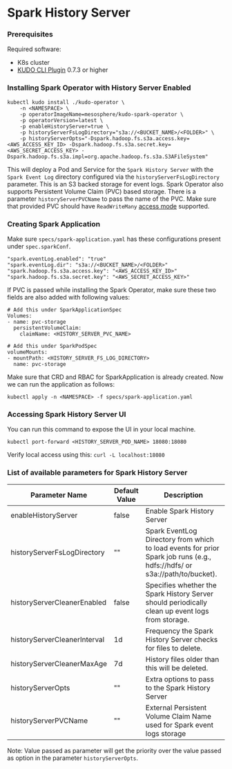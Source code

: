 # Spark History Server

### Prerequisites

Required software:
* K8s cluster
* [KUDO CLI Plugin](https://kudo.dev/docs/#install-kudo-cli) 0.7.3 or higher

### Installing Spark Operator with History Server Enabled

```
kubectl kudo install ./kudo-operator \
    -n <NAMESPACE> \
    -p operatorImageName=mesosphere/kudo-spark-operator \
    -p operatorVersion=latest \
    -p enableHistoryServer=true \
    -p historyServerFsLogDirectory="s3a://<BUCKET_NAME>/<FOLDER>" \
    -p historyServerOpts="-Dspark.hadoop.fs.s3a.access.key=<AWS_ACCESS_KEY_ID> -Dspark.hadoop.fs.s3a.secret.key=<AWS_SECRET_ACCESS_KEY> -Dspark.hadoop.fs.s3a.impl=org.apache.hadoop.fs.s3a.S3AFileSystem"
```

This will deploy a Pod and Service for the `Spark History Server` with the `Spark Event Log` directory configured via the `historyServerFsLogDirectory` parameter. This is an S3 backed storage for event logs. Spark Operator also supports Persistent Volume Claim (PVC) based storage. There is a parameter `historyServerPVCName` to pass the name of the PVC. Make sure that provided PVC should have `ReadWriteMany` [access mode](https://kubernetes.io/docs/concepts/storage/persistent-volumes/#access-modes) supported.

### Creating Spark Application

Make sure `specs/spark-application.yaml` has these configurations present under `spec.sparkConf`.

```
"spark.eventLog.enabled": "true"
"spark.eventLog.dir": "s3a://<BUCKET_NAME>/<FOLDER>"
"spark.hadoop.fs.s3a.access.key": "<AWS_ACCESS_KEY_ID>"
"spark.hadoop.fs.s3a.secret.key": "<AWS_SECRET_ACCESS_KEY>"
```

If PVC is passed while installing the Spark Operator, make sure these two fields are also added with following values:

```
# Add this under SparkApplicationSpec
Volumes:
- name: pvc-storage
  persistentVolumeClaim:
    claimName: <HISTORY_SERVER_PVC_NAME>

# Add this under SparkPodSpec
volumeMounts:
- mountPath: <HISTORY_SERVER_FS_LOG_DIRECTORY>
  name: pvc-storage
```

Make sure that CRD and RBAC for SparkApplication is already created. Now we can run the application as follows:

```
kubectl apply -n <NAMESPACE> -f specs/spark-application.yaml
```

### Accessing Spark History Server UI

You can run this command to expose the UI in your local machine.

`kubectl port-forward <HISTORY_SERVER_POD_NAME> 18080:18080`

Verify local access using this: `curl -L localhost:18080`


### List of available parameters for Spark History Server

| Parameter Name               | Default Value |  Description                                                                                                              |
| --------------               | ------------- |  -----------                                                                                                              |
| enableHistoryServer          | false         | Enable Spark History Server                                                                                               |
| historyServerFsLogDirectory  | ""            | Spark EventLog Directory from which to load events for prior Spark job runs (e.g., hdfs://hdfs/ or s3a://path/to/bucket). |
| historyServerCleanerEnabled  | false         | Specifies whether the Spark History Server should periodically clean up event logs from storage.                          |
| historyServerCleanerInterval | 1d            | Frequency the Spark History Server checks for files to delete.                                                            |
| historyServerCleanerMaxAge   | 7d            | History files older than this will be deleted.                                                                            |
| historyServerOpts            | ""            | Extra options to pass to the Spark History Server                                                                         |
| historyServerPVCName         | ""            | External Persistent Volume Claim Name used for Spark event logs storage                                                   |

Note: Value passed as parameter will get the priority over the value passed as option in the parameter `historyServerOpts`.
